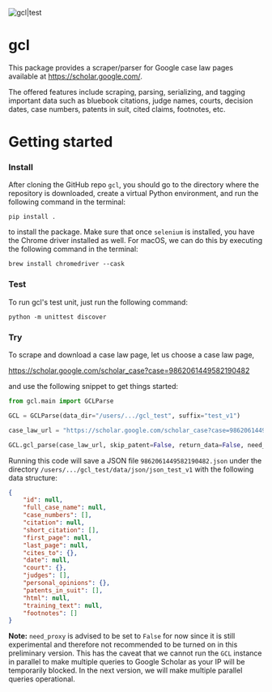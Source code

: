 ![gcl|test](https://github.com/Altabeh/gcl/actions/workflows/tests.yml/badge.svg)

# gcl

This package provides a scraper/parser for Google case law pages available at https://scholar.google.com/.

The offered features include scraping, parsing, serializing, and tagging important data such as bluebook citations, judge names, courts, decision dates, case numbers, patents in suit, cited claims, footnotes, etc.

# Getting started

### Install

After cloning the GitHub repo `gcl`, you should go to the directory where the repository is downloaded, create a virtual Python environment, and run the following command in the terminal:

`pip install .`

to install the package. Make sure that once `selenium` is installed, you have the Chrome driver installed as well. For macOS, we can do this by executing the following command in the terminal:

`brew install chromedriver --cask`

### Test

To run gcl's test unit, just run the following command:

`python -m unittest discover`

### Try

To scrape and download a case law page, let us choose a case law page,

https://scholar.google.com/scholar_case?case=9862061449582190482

and use the following snippet to get things started:

```python
from gcl.main import GCLParse

GCL = GCLParse(data_dir="/users/.../gcl_test", suffix="test_v1")

case_law_url = "https://scholar.google.com/scholar_case?case=9862061449582190482"

GCL.gcl_parse(case_law_url, skip_patent=False, return_data=False, need_proxy=False, random_sleep=False)
```

Running this code will save a JSON file `9862061449582190482.json` under the directory `/users/.../gcl_test/data/json/json_test_v1` with the following data structure:

```json
{   
    "id": null,
    "full_case_name": null,
    "case_numbers": [],
    "citation": null,
    "short_citation": [],
    "first_page": null,
    "last_page": null,
    "cites_to": {},
    "date": null,
    "court": {},
    "judges": [],
    "personal_opinions": {},
    "patents_in_suit": [],
    "html": null,
    "training_text": null,
    "footnotes": []
}
```

**Note:** `need_proxy` is advised to be set to `False` for now since it is still experimental and therefore not recommended to be turned on in this preliminary version. This has the caveat that we cannot run the `GCL` instance in parallel to make multiple queries to Google Scholar as your IP will be temporarily blocked. In the next version, we will make multiple parallel queries operational.